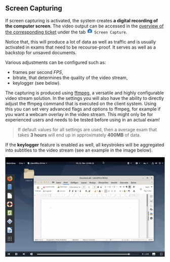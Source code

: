 ## Screen Capturing

If screen capturing is activated, the system creates <b>a digital recording of the computer screen</b>. The video output can be accessed in the [overview of the corresponding ticket](ticket-view.md) under the tab ![icon](img/screen_capture_icon.png) `Screen Capture`.

Notice that, this will produce a lot of data as well as traffic and is usually activated in exams that need to be recourse-proof. It serves as well as a backstop for unsaved documents.

Various adjustments can be configured such as:

* frames per second <i>FPS</i>,
* bitrate, that determines the quality of the video stream,
* keylogger (see below).

The capturing is produced using [ffmpeg](https://ffmpeg.org/), a versatile and highly configurable video stream solution. In the settings you will also have the ability to directly adjust the ffmpeg command that is executed on the client system. Using this you can set very advanced flags and options to ffmpeg, for example if you want a webcam overlay in the video stream. This might only be for experienced users and needs to be tested before using in an actual exam!

> If default values for all settings are used, then a average exam that takes <b>3 hours</b> will end up in approximately <b>400MB</b> of data.

If the <b>keylogger</b> feature is enabled as well, all keystrokes will be aggregated into subtitles to the video stream (see an example in the image below).

![Screen Capturing Example](img/screen_capture_big.gif)
